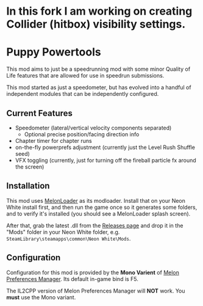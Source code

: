 # In this fork I am working on creating Collider (hitbox) visibility settings. 

# Puppy Powertools

This mod aims to just be a speedrunning mod with some minor Quality of Life features that are allowed for use in speedrun submissions.

This mod started as just a speedometer, but has evolved into a handful of independent modules that can be independently configured.

## Current Features

* Speedometer (lateral/vertical velocity components separated)
  * Optional precise position/facing direction info 
* Chapter timer for chapter runs
* on-the-fly powerprefs adjustment (currently just the Level Rush Shuffle seed)
* VFX toggling (currently, just for turning off the fireball particle fx around the screen)

## Installation

This mod uses [MelonLoader](https://github.com/LavaGang/MelonLoader) as its modloader. Install that on your Neon White install first, and then run the game once so it generates some folders, and to verify it's installed (you should see a MelonLoader splash screen).

After that, grab the latest .dll from the [Releases page](https://github.com/PandorasFox/Neon-White-Mods/releases) and drop it in the "Mods" folder in your Neon White folder, e.g. `SteamLibrary\steamapps\common\Neon White\Mods`.

## Configuration

Configuration for this mod is provided by the **Mono Varient** of [Melon Preferences Manager](https://github.com/sinai-dev/MelonPreferencesManager/releases/). Its default in-game bind is F5.

The IL2CPP version of Melon Preferences Manager will **NOT** work. You **must** use the Mono variant.
